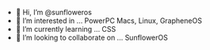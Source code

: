 - 👋 Hi, I’m @sunfloweros
- 👀 I’m interested in ... PowerPC Macs, Linux, GrapheneOS
- 🌱 I’m currently learning ... CSS
- 💞️ I’m looking to collaborate on ... SunflowerOS

<!---
sunfloweros/sunfloweros is a ✨ special ✨ repository because its `README.md` (this file) appears on your GitHub profile.
You can click the Preview link to take a look at your changes.
--->
